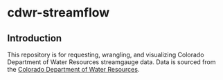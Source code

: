 # cdwr-streamflow

## Introduction
This repository is for requesting, wrangling, and visualizing Colorado Department of Water Resources streamgauge data.
Data is sourced from the [Colorado Department of Water Resources](http://cdss.state.co.us/onlineTools/Pages/StreamflowStations.aspx).
